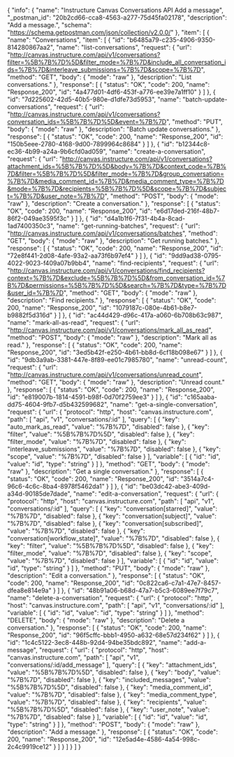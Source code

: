 {
  "info": {
    "name": "Instructure Canvas Conversations API Add a message",
    "_postman_id": "20b2cd66-cca8-4563-a277-75d45fa02178",
    "description": "Add a message.",
    "schema": "https://schema.getpostman.com/json/collection/v2.0.0/"
  },
  "item": [
    {
      "name": "Conversations",
      "item": [
        {
          "id": "b6485a79-c235-4906-9350-814280867aa2",
          "name": "list-conversations",
          "request": {
            "url": "http://canvas.instructure.com/api/v1/conversations?filter=%5B%7B%7D%5D&filter_mode=%7B%7D&include_all_conversation_ids=%7B%7D&interleave_submissions=%7B%7D&scope=%7B%7D",
            "method": "GET",
            "body": {
              "mode": "raw"
            },
            "description": "List conversations."
          },
          "response": [
            {
              "status": "OK",
              "code": 200,
              "name": "Response_200",
              "id": "4a477d01-4df6-453f-a776-ee39e7a1ff10"
            }
          ]
        },
        {
          "id": "7d225602-42d5-40b5-980e-d1dfe73d5953",
          "name": "batch-update-conversations",
          "request": {
            "url": "http://canvas.instructure.com/api/v1/conversations?conversation_ids=%5B%7B%7D%5D&event=%7B%7D",
            "method": "PUT",
            "body": {
              "mode": "raw"
            },
            "description": "Batch update conversations."
          },
          "response": [
            {
              "status": "OK",
              "code": 200,
              "name": "Response_200",
              "id": "150b5eee-2780-4168-9d00-7899964c8684"
            }
          ]
        },
        {
          "id": "b12344c8-ec36-4b99-a24a-9b6cfd0ad059",
          "name": "create-a-conversation",
          "request": {
            "url": "http://canvas.instructure.com/api/v1/conversations?attachment_ids=%5B%7B%7D%5D&body=%7B%7D&context_code=%7B%7D&filter=%5B%7B%7D%5D&filter_mode=%7B%7D&group_conversation=%7B%7D&media_comment_id=%7B%7D&media_comment_type=%7B%7D&mode=%7B%7D&recipients=%5B%7B%7D%5D&scope=%7B%7D&subject=%7B%7D&user_note=%7B%7D",
            "method": "POST",
            "body": {
              "mode": "raw"
            },
            "description": "Create a conversation."
          },
          "response": [
            {
              "status": "OK",
              "code": 200,
              "name": "Response_200",
              "id": "e6d17ded-216f-48b7-86f2-049ae3595f3c"
            }
          ]
        },
        {
          "id": "d4a1b1f6-7f31-4b4a-8cad-1ad7400350c3",
          "name": "get-running-batches",
          "request": {
            "url": "http://canvas.instructure.com/api/v1/conversations/batches",
            "method": "GET",
            "body": {
              "mode": "raw"
            },
            "description": "Get running batches."
          },
          "response": [
            {
              "status": "OK",
              "code": 200,
              "name": "Response_200",
              "id": "72e8f441-2d08-4afe-93a2-aa73f6b97ef4"
            }
          ]
        },
        {
          "id": "9dd9ad38-0795-4022-9023-f409a07b9bb4",
          "name": "find-recipients",
          "request": {
            "url": "http://canvas.instructure.com/api/v1/conversations/find_recipients?context=%7B%7D&exclude=%5B%7B%7D%5D&from_conversation_id=%7B%7D&permissions=%5B%7B%7D%5D&search=%7B%7D&type=%7B%7D&user_id=%7B%7D",
            "method": "GET",
            "body": {
              "mode": "raw"
            },
            "description": "Find recipients."
          },
          "response": [
            {
              "status": "OK",
              "code": 200,
              "name": "Response_200",
              "id": "1079187c-080e-4b61-b8e7-b9882f5d316d"
            }
          ]
        },
        {
          "id": "ac44d429-d96c-417a-a060-6b708b63c987",
          "name": "mark-all-as-read",
          "request": {
            "url": "http://canvas.instructure.com/api/v1/conversations/mark_all_as_read",
            "method": "POST",
            "body": {
              "mode": "raw"
            },
            "description": "Mark all as read."
          },
          "response": [
            {
              "status": "OK",
              "code": 200,
              "name": "Response_200",
              "id": "3ed5b42f-e250-4b61-bb8d-6cf18b098e67"
            }
          ]
        },
        {
          "id": "9db3a9ab-3381-447e-8f89-ee01c7985780",
          "name": "unread-count",
          "request": {
            "url": "http://canvas.instructure.com/api/v1/conversations/unread_count",
            "method": "GET",
            "body": {
              "mode": "raw"
            },
            "description": "Unread count."
          },
          "response": [
            {
              "status": "OK",
              "code": 200,
              "name": "Response_200",
              "id": "e819007b-1814-4591-b98f-0d70f2759ee3"
            }
          ]
        },
        {
          "id": "c165aaba-dd75-4604-9fb7-d5b432599682",
          "name": "get-a-single-conversation",
          "request": {
            "url": {
              "protocol": "http",
              "host": "canvas.instructure.com",
              "path": [
                "api",
                "v1",
                "conversations/:id"
              ],
              "query": [
                {
                  "key": "auto_mark_as_read",
                  "value": "%7B%7D",
                  "disabled": false
                },
                {
                  "key": "filter",
                  "value": "%5B%7B%7D%5D",
                  "disabled": false
                },
                {
                  "key": "filter_mode",
                  "value": "%7B%7D",
                  "disabled": false
                },
                {
                  "key": "interleave_submissions",
                  "value": "%7B%7D",
                  "disabled": false
                },
                {
                  "key": "scope",
                  "value": "%7B%7D",
                  "disabled": false
                }
              ],
              "variable": [
                {
                  "id": "id",
                  "value": "id",
                  "type": "string"
                }
              ]
            },
            "method": "GET",
            "body": {
              "mode": "raw"
            },
            "description": "Get a single conversation."
          },
          "response": [
            {
              "status": "OK",
              "code": 200,
              "name": "Response_200",
              "id": "3514a7c4-96c6-4c6c-8ba4-8978f5462da1"
            }
          ]
        },
        {
          "id": "be03dc42-abe3-409d-a34d-90185de7dade",
          "name": "edit-a-conversation",
          "request": {
            "url": {
              "protocol": "http",
              "host": "canvas.instructure.com",
              "path": [
                "api",
                "v1",
                "conversations/:id"
              ],
              "query": [
                {
                  "key": "conversation[starred]",
                  "value": "%7B%7D",
                  "disabled": false
                },
                {
                  "key": "conversation[subject]",
                  "value": "%7B%7D",
                  "disabled": false
                },
                {
                  "key": "conversation[subscribed]",
                  "value": "%7B%7D",
                  "disabled": false
                },
                {
                  "key": "conversation[workflow_state]",
                  "value": "%7B%7D",
                  "disabled": false
                },
                {
                  "key": "filter",
                  "value": "%5B%7B%7D%5D",
                  "disabled": false
                },
                {
                  "key": "filter_mode",
                  "value": "%7B%7D",
                  "disabled": false
                },
                {
                  "key": "scope",
                  "value": "%7B%7D",
                  "disabled": false
                }
              ],
              "variable": [
                {
                  "id": "id",
                  "value": "id",
                  "type": "string"
                }
              ]
            },
            "method": "PUT",
            "body": {
              "mode": "raw"
            },
            "description": "Edit a conversation."
          },
          "response": [
            {
              "status": "OK",
              "code": 200,
              "name": "Response_200",
              "id": "0c822ca6-c7a1-47e7-8457-dfea8e814e9a"
            }
          ]
        },
        {
          "id": "48b91a06-b68d-47a7-b5c3-6089ee7f79c7",
          "name": "delete-a-conversation",
          "request": {
            "url": {
              "protocol": "http",
              "host": "canvas.instructure.com",
              "path": [
                "api",
                "v1",
                "conversations/:id"
              ],
              "variable": [
                {
                  "id": "id",
                  "value": "id",
                  "type": "string"
                }
              ]
            },
            "method": "DELETE",
            "body": {
              "mode": "raw"
            },
            "description": "Delete a conversation."
          },
          "response": [
            {
              "status": "OK",
              "code": 200,
              "name": "Response_200",
              "id": "96f5cffc-bbb1-4950-a632-68e57d234f62"
            }
          ]
        },
        {
          "id": "1c4c5122-3ec8-448b-92d4-94be35bdc892",
          "name": "add-a-message",
          "request": {
            "url": {
              "protocol": "http",
              "host": "canvas.instructure.com",
              "path": [
                "api",
                "v1",
                "conversations/:id/add_message"
              ],
              "query": [
                {
                  "key": "attachment_ids",
                  "value": "%5B%7B%7D%5D",
                  "disabled": false
                },
                {
                  "key": "body",
                  "value": "%7B%7D",
                  "disabled": false
                },
                {
                  "key": "included_messages",
                  "value": "%5B%7B%7D%5D",
                  "disabled": false
                },
                {
                  "key": "media_comment_id",
                  "value": "%7B%7D",
                  "disabled": false
                },
                {
                  "key": "media_comment_type",
                  "value": "%7B%7D",
                  "disabled": false
                },
                {
                  "key": "recipients",
                  "value": "%5B%7B%7D%5D",
                  "disabled": false
                },
                {
                  "key": "user_note",
                  "value": "%7B%7D",
                  "disabled": false
                }
              ],
              "variable": [
                {
                  "id": "id",
                  "value": "id",
                  "type": "string"
                }
              ]
            },
            "method": "POST",
            "body": {
              "mode": "raw"
            },
            "description": "Add a message."
          },
          "response": [
            {
              "status": "OK",
              "code": 200,
              "name": "Response_200",
              "id": "12e5ad4e-4586-4a54-998c-2c4c9919ce12"
            }
          ]
        }
      ]
    }
  ]
}